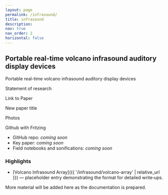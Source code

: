 ```yaml
---
layout: page
permalink: /infrasound/
title: infrasound
description:
nav: true
nav_order: 2
horizontal: false
---
```


## Portable real-time volcano infrasound auditory display devices

Portable real-time volcano infrasound auditory display devices

Statement of research

Link to Paper

New paper title

Photos

Github with Fritzing



- GitHub repo: _coming soon_
- Key paper: _coming soon_
- Field notebooks and sonifications: _coming soon_

### Highlights

- [Volcano Infrasound Array]({{ '/infrasound/volcano-array' | relative_url }}) — placeholder entry demonstrating the format for detailed write‑ups.

More material will be added here as the documentation is prepared.
